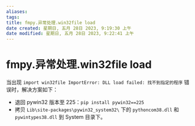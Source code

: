 ```yaml
---
aliases: 
tags: 
title: fmpy.异常处理.win32file load
date created: 星期日, 五月 28日 2023, 9:19:30 上午
date modified: 星期日, 五月 28日 2023, 9:22:41 上午
---
```


# fmpy.异常处理.win32file load

当出现 `import win32file ImportError: DLL load failed: 找不到指定的程序` 错误时，解决方案如下：

- 退回 pywin32 版本至 225：`pip install pywin32==225`
- 拷贝 `Lib\site-packages\pywin32_system32\` 下的 `pythoncom38.dll` 和 `pywintypes38.dll` 到 System 目录下。
